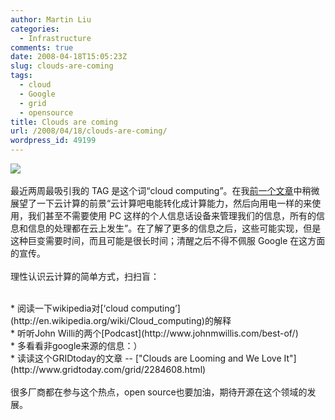 ```yaml
---
author: Martin Liu
categories:
  - Infrastructure
comments: true
date: 2008-04-18T15:05:23Z
slug: clouds-are-coming
tags:
  - cloud
  - Google
  - grid
  - opensource
title: Clouds are coming
url: /2008/04/18/clouds-are-coming/
wordpress_id: 49199
---
```


![](http://www.swish-designs.co.uk/images/cloud_fig3.png)<br /><br />最近两周最吸引我的 TAG 是这个词“cloud computing”。在我[前一个文章](http://www.martinliu.cn/2008/04/10/do-you-have-a-google-app-engine/)中稍微展望了一下云计算的前景“云计算吧电能转化成计算能力，然后向用电一样的来使用，我们甚至不需要使用 PC 这样的个人信息话设备来管理我们的信息，所有的信息和信息的处理都在云上发生”。在了解了更多的信息之后，这些可能实现，但是这种巨变需要时间，而且可能是很长时间；清醒之后不得不佩服 Google 在这方面的宣传。<br /><br />理性认识云计算的简单方式，扫扫盲：<br />

<br />	
  * 阅读一下wikipedia对[‘cloud computing’](http://en.wikipedia.org/wiki/Cloud_computing)的解释
<br />	
  * 听听John Willi的两个[Podcast](http://www.johnmwillis.com/best-of/)
<br />	
  * 多看看非google来源的信息：）
<br />	
  * 读读这个GRIDtoday的文章 -- ["Clouds are Looming and We Love It"](http://www.gridtoday.com/grid/2284608.html)
<br /><br />很多厂商都在参与这个热点，open source也要加油，期待开源在这个领域的发展。
